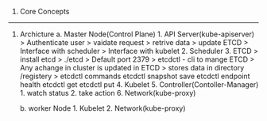 1. Core Concepts
-----------------
1. Archicture
    a. Master Node(Control Plane)
        1. API Server(kube-apiserver)
            > Authenticate user
            > vaidate request
            > retrive data 
            > update ETCD
            > Interface with scheduler
            > Interface with kubelet
        2. Scheduler
        3. ETCD
            > install etcd
            > ./etcd
            > Default port 2379
            > etcdctl - cli to mange ETCD
            > Any achange in cluster is updated in ETCD
            > stores data in directory /registery
            > etcdctl commands
                etcdctl snapshot save 
                etcdctl endpoint health
                etcdctl get
                etcdctl put
        4. Kubelet
        5. Controller(Contoller-Manager)
            1. watch status
            2. take action
        6. Network(kube-proxy)

    b. worker Node
        1. Kubelet
        2. Network(kube-proxy)
